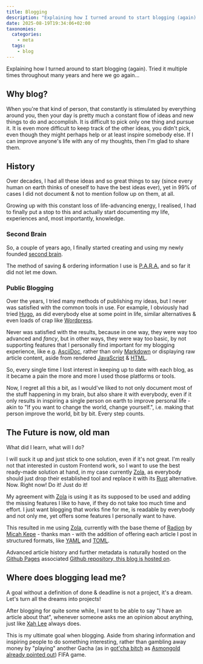 ```yaml
---
title: Blogging
description: "Explaining how I turned around to start blogging (again)."
date: 2025-08-19T19:34:06+02:00
taxonomies:
  categories:
    - meta
  tags:
    - blog
---
```


Explaining how I turned around to start blogging (again).
Tried it multiple times throughout many years and here we go again...

<!-- more -->

## Why blog?

When you're that kind of person, that constantly is stimulated by everything around you, then your day is pretty much a constant flow of ideas and new things to do and accomplish.
It is difficult to pick only one thing and pursue it.
It is even more difficult to keep track of the other ideas, you didn't pick, even though they might perhaps help or at least inspire somebody else.
If I can improve anyone's life with any of my thoughts, then I'm glad to share them.

## History

Over decades, I had all these ideas and so great things to say (since every human on earth thinks of oneself to have the best ideas ever), yet in 99% of cases I did not document & not to mention follow up on them, at all.

Growing up with this constant loss of life-advancing energy, I realised, I had to finally put a stop to this and actually start documenting my life, experiences and, most importantly, knowledge.

### Second Brain

So, a couple of years ago, I finally started creating and using my newly founded [second brain](https://fortelabs.com/blog/basboverview/).

The method of saving & ordering information I use is [P.A.R.A.](https://www.lucapallotta.com/para/) and so far it did not let me down.

### Public Blogging

Over the years, I tried many methods of publishing my ideas, but I never was satisfied with the common tools in use. For example, I obviously had tried [Hugo](https://gohugo.io/), as did everybody else at some point in life, similar alternatives & even loads of crap like [Wordpress](https://wordpress.org/).

Never was satisfied with the results, because in one way, they were way too advanced and *fancy*, but in other ways, they were way too basic, by not supporting features that I personally find important for my blogging experience, like e.g. [AsciiDoc](https://asciidoc.org/), rather than only [Markdown](https://daringfireball.net/projects/markdown/) or displaying raw article content, aside from rendered [JavaScript](https://developer.mozilla.org/en-US/docs/Web/JavaScript) & [HTML](https://html.spec.whatwg.org/).

So, every single time I lost interest in keeping up to date with each blog, as it became a pain the more and more I used those platforms or tools.

Now, I regret all this a bit, as I would've liked to not only document most of the stuff happening in my brain, but also share it with everybody, even if it only results in inspiring a single person on earth to improve personal life - akin to "If you want to change the world, change yourself.", i.e. making that person improve the world, bit by bit. Every step counts.

## The Future is now, old man

What did I learn, what will I do?

I will suck it up and just stick to one solution, even if it's not great. I'm really not that interested in custom Frontend work, so I want to use the best ready-made solution at hand, in my case currently [Zola](https://www.getzola.org/), as everybody should just drop their established tool and replace it with its [Rust](https://www.rust-lang.org/) alternative. Now. Right now! Do it! Just do it!

My agreement with [Zola](https://www.getzola.org/) is using it as its supposed to be used and adding the missing features I like to have, if they do not take too much time and effort. I just want blogging that works fine for me, is readable by  everybody and not only me, yet offers some features I personally want to have.

This resulted in me using [Zola](https://www.getzola.org/), currently with the base theme of [Radion](https://github.com/micahkepe/radion) by [Micah Kepe](https://micahkepe.com/) -  thanks man - with the addition of offering each article I post in structured formats, like [YAML](https://yaml.org/) and [TOML](https://toml.io/en/).

Advanced article history and further metadata is naturally hosted on the [Github Pages](https://docs.github.com/en/pages/getting-started-with-github-pages/creating-a-github-pages-site) associated [Github repository, this blog is hosted on](https://github.com/Akkitto/pub).

## Where does blogging lead me?

A goal without a definition of done & deadline is not a project, it's a dream.  
Let's turn all the dreams into projects!

After blogging for quite some while, I want to be able to say "I have an article about that", whenever someone asks me an opinion about anything, just like [Xah Lee](http://xahlee.info/) always does.

This is my ultimate goal when blogging. Aside from sharing information and inspiring people to do something interesting, rather than gambling away money by "playing" another Gacha (as in [got'cha bitch](https://www.youtube.com/watch?v=ry8enX1fBnY&t=4s) as [Asmongold already pointed out](https://www.youtube.com/watch?v=MnNYgjQa7yc)) FIFA game.